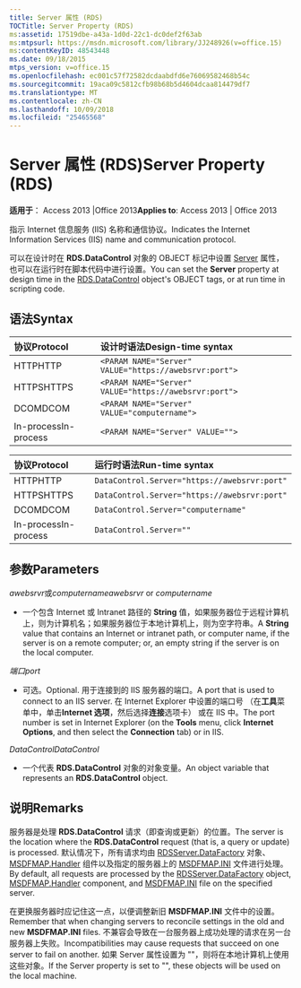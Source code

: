 ```yaml
---
title: Server 属性 (RDS)
TOCTitle: Server Property (RDS)
ms:assetid: 17519dbe-a43a-1d0d-22c1-dc0def2f63ab
ms:mtpsurl: https://msdn.microsoft.com/library/JJ248926(v=office.15)
ms:contentKeyID: 48543448
ms.date: 09/18/2015
mtps_version: v=office.15
ms.openlocfilehash: ec001c57f72582dcdaabdfd6e76069582468b54c
ms.sourcegitcommit: 19aca09c5812cfb98b68b5d4604dcaa814479df7
ms.translationtype: MT
ms.contentlocale: zh-CN
ms.lasthandoff: 10/09/2018
ms.locfileid: "25465568"
---
```

# <a name="server-property-rds"></a><span data-ttu-id="22213-102">Server 属性 (RDS)</span><span class="sxs-lookup"><span data-stu-id="22213-102">Server Property (RDS)</span></span>


<span data-ttu-id="22213-103">**适用于**： Access 2013 |Office 2013</span><span class="sxs-lookup"><span data-stu-id="22213-103">**Applies to**: Access 2013 | Office 2013</span></span>

<span data-ttu-id="22213-104">指示 Internet 信息服务 (IIS) 名称和通信协议。</span><span class="sxs-lookup"><span data-stu-id="22213-104">Indicates the Internet Information Services (IIS) name and communication protocol.</span></span>

<span data-ttu-id="22213-105">可以在设计时在 **RDS.DataControl** 对象的 OBJECT 标记中设置 [Server](datacontrol-object-rds.md) 属性，也可以在运行时在脚本代码中进行设置。</span><span class="sxs-lookup"><span data-stu-id="22213-105">You can set the **Server** property at design time in the [RDS.DataControl](datacontrol-object-rds.md) object's OBJECT tags, or at run time in scripting code.</span></span>

## <a name="syntax"></a><span data-ttu-id="22213-106">语法</span><span class="sxs-lookup"><span data-stu-id="22213-106">Syntax</span></span>

|<span data-ttu-id="22213-107">协议</span><span class="sxs-lookup"><span data-stu-id="22213-107">Protocol</span></span>|<span data-ttu-id="22213-108">设计时语法</span><span class="sxs-lookup"><span data-stu-id="22213-108">Design-time syntax</span></span>|
|:-------|:-----------------|
|<span data-ttu-id="22213-109">HTTP</span><span class="sxs-lookup"><span data-stu-id="22213-109">HTTP</span></span>|`<PARAM NAME="Server" VALUE="https://awebsrvr:port">`|
|<span data-ttu-id="22213-110">HTTPS</span><span class="sxs-lookup"><span data-stu-id="22213-110">HTTPS</span></span>|`<PARAM NAME="Server" VALUE="https://awebsrvr:port">`|
|<span data-ttu-id="22213-111">DCOM</span><span class="sxs-lookup"><span data-stu-id="22213-111">DCOM</span></span>|`<PARAM NAME="Server" VALUE="computername">`|
|<span data-ttu-id="22213-112">In-process</span><span class="sxs-lookup"><span data-stu-id="22213-112">In-process</span></span>|`<PARAM NAME="Server" VALUE="">`|


|<span data-ttu-id="22213-113">协议</span><span class="sxs-lookup"><span data-stu-id="22213-113">Protocol</span></span>|<span data-ttu-id="22213-114">运行时语法</span><span class="sxs-lookup"><span data-stu-id="22213-114">Run-time syntax</span></span>|
|:-------|:--------------|
|<span data-ttu-id="22213-115">HTTP</span><span class="sxs-lookup"><span data-stu-id="22213-115">HTTP</span></span>|`DataControl.Server="https://awebsrvr:port"`|
|<span data-ttu-id="22213-116">HTTPS</span><span class="sxs-lookup"><span data-stu-id="22213-116">HTTPS</span></span>|`DataControl.Server="https://awebsrvr:port"`|
|<span data-ttu-id="22213-117">DCOM</span><span class="sxs-lookup"><span data-stu-id="22213-117">DCOM</span></span>|`DataControl.Server="computername"`|
|<span data-ttu-id="22213-118">In-process</span><span class="sxs-lookup"><span data-stu-id="22213-118">In-process</span></span>|`DataControl.Server=""`|


## <a name="parameters"></a><span data-ttu-id="22213-119">参数</span><span class="sxs-lookup"><span data-stu-id="22213-119">Parameters</span></span>

<span data-ttu-id="22213-120">*awebsrvr*或*computername*</span><span class="sxs-lookup"><span data-stu-id="22213-120">*awebsrvr* or *computername*</span></span>

- <span data-ttu-id="22213-121">一个包含 Internet 或 Intranet 路径的 **String** 值，如果服务器位于远程计算机上，则为计算机名；如果服务器位于本地计算机上，则为空字符串。</span><span class="sxs-lookup"><span data-stu-id="22213-121">A **String** value that contains an Internet or intranet path, or computer name, if the server is on a remote computer; or, an empty string if the server is on the local computer.</span></span>

<span data-ttu-id="22213-122">*端口*</span><span class="sxs-lookup"><span data-stu-id="22213-122">*port*</span></span>

- <span data-ttu-id="22213-123">可选。</span><span class="sxs-lookup"><span data-stu-id="22213-123">Optional.</span></span> <span data-ttu-id="22213-124">用于连接到的 IIS 服务器的端口。</span><span class="sxs-lookup"><span data-stu-id="22213-124">A port that is used to connect to an IIS server.</span></span> <span data-ttu-id="22213-125">在 Internet Explorer 中设置的端口号 （在**工具**菜单中，单击**Internet 选项**，然后选择**连接**选项卡） 或在 IIS 中。</span><span class="sxs-lookup"><span data-stu-id="22213-125">The port number is set in Internet Explorer (on the **Tools** menu, click **Internet Options**, and then select the **Connection** tab) or in IIS.</span></span>

<span data-ttu-id="22213-126">*DataControl*</span><span class="sxs-lookup"><span data-stu-id="22213-126">*DataControl*</span></span>

- <span data-ttu-id="22213-127">一个代表 **RDS.DataControl** 对象的对象变量。</span><span class="sxs-lookup"><span data-stu-id="22213-127">An object variable that represents an **RDS.DataControl** object.</span></span>

## <a name="remarks"></a><span data-ttu-id="22213-128">说明</span><span class="sxs-lookup"><span data-stu-id="22213-128">Remarks</span></span>

<span data-ttu-id="22213-129">服务器是处理 **RDS.DataControl** 请求（即查询或更新）的位置。</span><span class="sxs-lookup"><span data-stu-id="22213-129">The server is the location where the **RDS.DataControl** request (that is, a query or update) is processed.</span></span> <span data-ttu-id="22213-130">默认情况下，所有请求均由 [RDSServer.DataFactory](datafactory-object-rdsserver.md) 对象、 [MSDFMAP.Handler](datafactory-customization.md) 组件以及指定的服务器上的 [MSDFMAP.INI](understanding-the-customization-file.md) 文件进行处理。</span><span class="sxs-lookup"><span data-stu-id="22213-130">By default, all requests are processed by the [RDSServer.DataFactory](datafactory-object-rdsserver.md) object, [MSDFMAP.Handler](datafactory-customization.md) component, and [MSDFMAP.INI](understanding-the-customization-file.md) file on the specified server.</span></span> 

<span data-ttu-id="22213-131">在更换服务器时应记住这一点，以便调整新旧 **MSDFMAP.INI** 文件中的设置。</span><span class="sxs-lookup"><span data-stu-id="22213-131">Remember that when changing servers to reconcile settings in the old and new **MSDFMAP.INI** files.</span></span> <span data-ttu-id="22213-132">不兼容会导致在一台服务器上成功处理的请求在另一台服务器上失败。</span><span class="sxs-lookup"><span data-stu-id="22213-132">Incompatibilities may cause requests that succeed on one server to fail on another.</span></span> <span data-ttu-id="22213-133">如果 Server 属性设置为 ""，则将在本地计算机上使用这些对象。</span><span class="sxs-lookup"><span data-stu-id="22213-133">If the Server property is set to "", these objects will be used on the local machine.</span></span>

